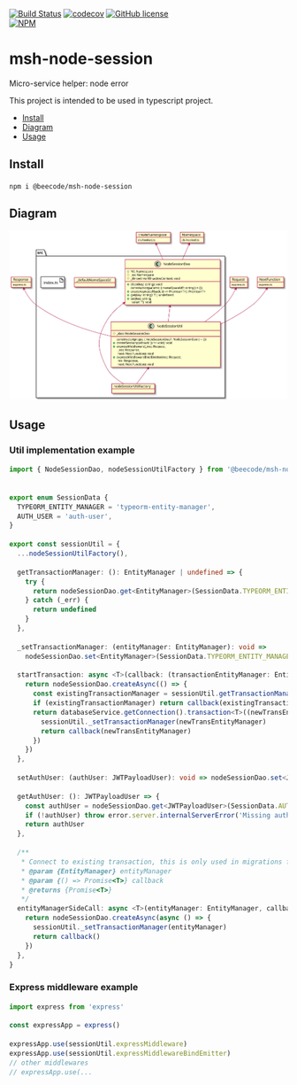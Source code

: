 [![Build Status](https://beecode.semaphoreci.com/badges/msh-node-session/branches/main.svg?style=shields)](https://beecode.semaphoreci.com/projects/msh-node-session)
[![codecov](https://codecov.io/gh/beecode-rs/msh-node-session/branch/main/graph/badge.svg?token=fHc0YaxEiB)](https://codecov.io/gh/beecode-rs/msh-node-session)
[![GitHub license](https://img.shields.io/github/license/beecode-rs/msh-node-session)](https://github.com/beecode-rs/msh-node-session/blob/main/LICENSE)  
[![NPM](https://nodei.co/npm/@beecode/msh-node-session.png)](https://nodei.co/npm/@beecode/msh-node-session)

# msh-node-session

Micro-service helper: node error

This project is intended to be used in typescript project.

<!-- toc -->

- [Install](#install)
- [Diagram](#diagram)
- [Usage](#usage)

<!-- tocstop -->

## Install

`npm i @beecode/msh-node-session`

## Diagram

![vision-diagram](resource/doc/vision/vision.svg)

## Usage

### Util implementation example

```typescript
import { NodeSessionDao, nodeSessionUtilFactory } from '@beecode/msh-node-session'


export enum SessionData {
  TYPEORM_ENTITY_MANAGER = 'typeorm-entity-manager',
  AUTH_USER = 'auth-user',
}

export const sessionUtil = {
  ...nodeSessionUtilFactory(),

  getTransactionManager: (): EntityManager | undefined => {
    try {
      return nodeSessionDao.get<EntityManager>(SessionData.TYPEORM_ENTITY_MANAGER)
    } catch (_err) {
      return undefined
    }
  },

  _setTransactionManager: (entityManager: EntityManager): void =>
    nodeSessionDao.set<EntityManager>(SessionData.TYPEORM_ENTITY_MANAGER, entityManager),

  startTransaction: async <T>(callback: (transactionEntityManager: EntityManager) => Promise<T>): Promise<T> => {
    return nodeSessionDao.createAsync(() => {
      const existingTransactionManager = sessionUtil.getTransactionManager()
      if (existingTransactionManager) return callback(existingTransactionManager)
      return databaseService.getConnection().transaction<T>((newTransEntityManager: EntityManager) => {
        sessionUtil._setTransactionManager(newTransEntityManager)
        return callback(newTransEntityManager)
      })
    })
  },

  setAuthUser: (authUser: JWTPayloadUser): void => nodeSessionDao.set<JWTPayloadUser>(SessionData.AUTH_USER, authUser),

  getAuthUser: (): JWTPayloadUser => {
    const authUser = nodeSessionDao.get<JWTPayloadUser>(SessionData.AUTH_USER)
    if (!authUser) throw error.server.internalServerError('Missing auth user from session')
    return authUser
  },

  /**
   * Connect to existing transaction, this is only used in migrations files
   * @param {EntityManager} entityManager
   * @param {() => Promise<T>} callback
   * @returns {Promise<T>}
   */
  entityManagerSideCall: async <T>(entityManager: EntityManager, callback: () => Promise<T>): Promise<T> => {
    return nodeSessionDao.createAsync(async () => {
      sessionUtil._setTransactionManager(entityManager)
      return callback()
    })
  },
}
```

### Express middleware example

```typescript
import express from 'express'

const expressApp = express()

expressApp.use(sessionUtil.expressMiddleware)
expressApp.use(sessionUtil.expressMiddlewareBindEmitter)
// other middlewares
// expressApp.use(... 
```
